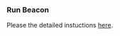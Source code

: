 ### Run Beacon
Please the detailed instuctions [here](https://github.com/null1024-ws/Beacon-binary).